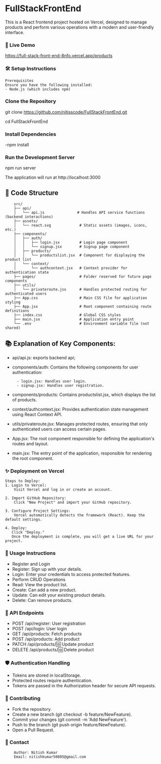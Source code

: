 # FullStackFrontEnd

This is a React frontend project hosted on Vercel, designed to manage products and perform various operations with a modern and user-friendly interface.

### 🚀 Live Demo
https://full-stack-front-end-8nfo.vercel.app/products

### 🛠️ Setup Instructions
    Prerequisites
    Ensure you have the following installed:
    - Node.js (which includes npm)

### Clone the Repository

git clone https://github.com/nitisscode/FullStackFrontEnd.git

cd FullStackFrontEnd

### Install Dependencies
-npm install

### Run the Development Server
npm run server

The application will run at http://localhost:3000

## 📁 Code Structure
        src/
        ├── api/
        │   └── api.js               # Handles API service functions (backend interactions)
        ├── assets/
        │   └── react.svg             # Static assets (images, icons, etc.)
        ├── components/
        │   ├── auth/
        │   │   ├── login.jsx         # Login page component
        │   │   └── signup.jsx        # Signup page component
        │   ├── products/
        │   │   └── productslist.jsx  # Component for displaying the product list
        │   └── context/
        │       └── authcontext.jsx   # Context provider for authentication state
        ├── pages/                    # Folder reserved for future page components
        ├── utils/
        │   └── privateroute.jsx      # Handles protected routing for authenticated users
        ├── App.css                   # Main CSS file for application styling
        ├── App.jsx                   # Root component containing route definitions
        ├── index.css                 # Global CSS styles
        ├── main.jsx                  # Application entry point
        └── .env                      # Environment variable file (not shared)

## 📚 Explanation of Key Components:
- api/api.js:
    exports backend api;
- components/auth:
    Contains the following components for user authentication:

        - login.jsx: Handles user login.
        - signup.jsx: Handles user registration.

- components/products:
    Contains productslist.jsx, which displays the list of products.
- context/authcontext.jsx:
    Provides authentication state management using React Context API.

- utils/privateroute.jsx:
    Manages protected routes, ensuring that only authenticated users can access certain pages.

- App.jsx:
    The root component responsible for defining the application's routes and layout.

- main.jsx:
    The entry point of the application, responsible for rendering the root component.


### ✨ Deployment on Vercel
    Steps to Deploy:
    1. Login to Vercel:
        Visit Vercel and log in or create an account.
        
    2. Import GitHub Repository:
        Click "New Project" and import your GitHub repository.
    
    3. Configure Project Settings:
        Vercel automatically detects the framework (React). Keep the default settings.

    4. Deploy:
       Click "Deploy."
       Once the deployment is complete, you will get a live URL for your project.

### 📝 Usage Instructions
- Register and Login
- Register: Sign up with your details.
- Login: Enter your credentials to access protected features.
- Perform CRUD Operations
- Read: View the product list.
- Create: Can add a new product.
- Update: Can edit your existing product details.
- Delete: Can remove products.

### 🔄 API Endpoints
- POST /api/register: User registration
- POST /api/login: User login
- GET /api/products: Fetch products
- POST /api/products: Add product
- PATCH /api/products/:id: Update product
- DELETE /api/products/:id: Delete product

### 🛡️ Authentication Handling
- Tokens are stored in localStorage.
- Protected routes require authentication.
- Tokens are passed in the Authorization header for secure API requests.


### 🤝 Contributing
- Fork the repository.
- Create a new branch (git checkout -b feature/NewFeature).
- Commit your changes (git commit -m 'Add NewFeature').
- Push to the branch (git push origin feature/NewFeature).
- Open a Pull Request.

### 📧 Contact
        Author: Nitish Kumar
        Email: nitishkumar50805@gmail.com